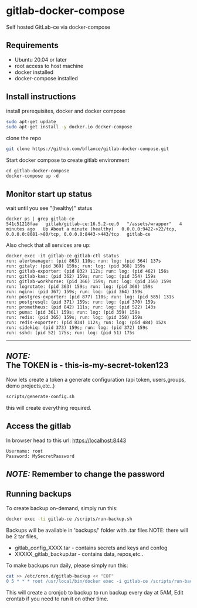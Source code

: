 # gitlab-docker-compose
Self hosted GitLab-ce via docker-compose

## Requirements
- Ubuntu 20.04 or later
- root access to host machine
- docker installed
- docker-compose installed


## Install instructions

install prerequisites, docker and docker compose

```sh
sudo apt-get update
sudo apt-get install -y docker.io docker-compose
```

clone the repo

```sh
git clone https://github.com/bflance/gitlab-docker-compose.git
```

Start docker compose to create gitlab environment

```
cd gitlab-docker-compose
docker-compose up -d
```

## Monitor start up status
wait until you see "(healthy)" status
```
docker ps | grep gitlab-ce
541c51218faa   gitlab/gitlab-ce:16.5.2-ce.0   "/assets/wrapper"   4 minutes ago   Up About a minute (healthy)   0.0.0.0:9422->22/tcp, 0.0.0.0:8081->80/tcp, 0.0.0.0:8443->443/tcp   gitlab-ce
```
Also check that all services are up:
```
docker exec -it gitlab-ce gitlab-ctl status
run: alertmanager: (pid 863) 110s; run: log: (pid 564) 137s
run: gitaly: (pid 369) 159s; run: log: (pid 368) 159s
run: gitlab-exporter: (pid 832) 112s; run: log: (pid 462) 156s
run: gitlab-kas: (pid 362) 159s; run: log: (pid 354) 159s
run: gitlab-workhorse: (pid 366) 159s; run: log: (pid 356) 159s
run: logrotate: (pid 363) 159s; run: log: (pid 360) 159s
run: nginx: (pid 367) 159s; run: log: (pid 364) 159s
run: postgres-exporter: (pid 877) 110s; run: log: (pid 585) 131s
run: postgresql: (pid 371) 159s; run: log: (pid 370) 159s
run: prometheus: (pid 842) 111s; run: log: (pid 522) 143s
run: puma: (pid 361) 159s; run: log: (pid 359) 159s
run: redis: (pid 365) 159s; run: log: (pid 358) 159s
run: redis-exporter: (pid 834) 112s; run: log: (pid 484) 152s
run: sidekiq: (pid 373) 159s; run: log: (pid 372) 159s
run: sshd: (pid 52) 175s; run: log: (pid 51) 175s
```


---
**_NOTE:_**  \
The TOKEN is - **this-is-my-secret-token123**
---

Now lets create a token a generate configuration (api token, users,groups, demo projects,etc..)

```sh
scripts/generate-config.sh
```
this will create everything required.

## Access the gitlab

In browser head to this url:  [https://localhost:8443](https://localhost:8443)
```
Username: root
Password: MySecretPassword
```


**_NOTE:_** Remember to change the password
---


## Running backups

To create backup on-demand, simply run this:

```sh
docker exec -ti gitlab-ce /scripts/run-backup.sh
```

Backups will be available in 'backups/' folder with .tar files
NOTE:
there will be 2 tar files,
- gitlab_config_XXXX.tar - contains secrets and keys and confog
- XXXXX_gitlab_backup.tar - contains data, repos,etc..

To make backups run daily, please simply run this:

```sh
cat >> /etc/cron.d/gitlab-backup << "EOF"
0 5 * * * root /usr/local/bin/docker exec -i gitlab-ce /scripts/run-backup.sh
```
This will create a cronjob to backup to run backup every day at 5AM,
Edit crontab if you need to run it on other time.